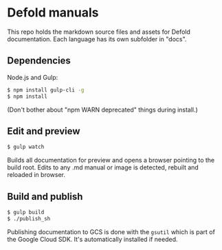# Defold manuals

This repo holds the markdown source files and assets for Defold documentation. Each language has its own subfolder in "docs".

## Dependencies

Node.js and Gulp:

```sh
$ npm install gulp-cli -g
$ npm install
```

(Don't bother about "npm WARN deprecated" things during install.)

## Edit and preview

```sh
$ gulp watch
```

Builds all documentation for preview and opens a browser pointing to the build root. Edits to any .md manual or image is detected, rebuilt and reloaded in browser.

## Build and publish

```sh
$ gulp build
$ ./publish_sh
```

Publishing documentation to GCS is done with the `gsutil` which is part of the Google Cloud SDK. It's automatically installed if needed.
